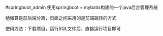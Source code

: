 #springboot_admin
使用springboot + mybatis构建的一个java后台管理系统

勉强算是前后端分离，页面之间采用的是前端跳转的方式

使用方法：下载项目，运行SQL文件后，直接运行项目即可
